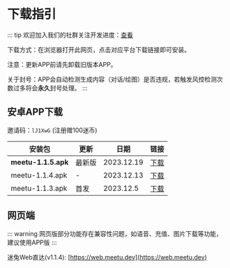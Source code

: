 # 下载指引

::: tip
欢迎加入我们的社群关注开发进度：[查看](/contact)

下载方式：在浏览器打开此网页，点击对应平台下载链接即可安装。

注意：更新APP前请先卸载旧版本APP。

关于封号：APP会自动检测生成内容（对话/绘图）是否违规，若触发风控检测次数过多将会**永久**封号处理。
:::

 
## 安卓APP下载 

邀请码：`lJ1XwG` (注册赠100迷币)

| 安装包              | 更新   | 日期       | 链接                                          |
| ------------------- | ------ | ---------- | --------------------------------------------- |
| **meetu-1.1.5.apk** | 最新版 | 2023.12.19 | [下载](https://pkg.meetu.dev/meetu-1.1.5.apk) |
| meetu-1.1.4.apk     | -      | 2023.12.13 | [下载](https://pkg.meetu.dev/meetu-1.1.4.apk) |
| meetu-1.1.3.apk     | 首发   | 2023.12.5  | [下载](https://pkg.meetu.dev/meetu-1.1.3.apk) |


## 网页端 <Badge type="warning" text="beta" />

::: warning
网页版部分功能存在兼容性问题，如语音、充值、图片下载等功能，建议使用APP版
:::

迷兔Web直达(v1.1.4): [https://web.meetu.dev](https://web.meetu.dev)
